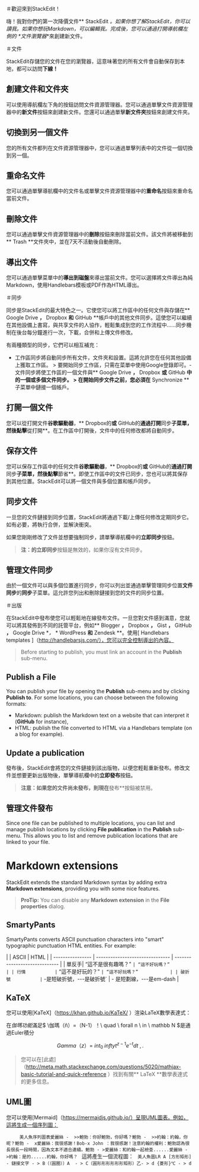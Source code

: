 ＃歡迎來到StackEdit！

嗨！我對你們的第一次降價文件** StackEdit **。如果你想了解StackEdit，你可以讀我。如果你想玩Markdown，可以編輯我。完成後，您可以通過打開導航欄左側的*                                                                                                                                                   *文件瀏覽器**來創建新文件。


＃文件

StackEdit存儲您的文件在您的瀏覽器，這意味著您的所有文件會自動保存到本地，都可以訪問**下線！**

## 創建文件和文件夾

可以使用導航欄左下角的按鈕訪問文件資源管理器。您可以通過單擊文件資源管理器中的**新文件**按鈕來創建新文件。您還可以通過單擊**新文件夾**按鈕來創建文件夾。

## 切換到另一個文件

您的所有文件都列在文件資源管理器中，您可以通過單擊列表中的文件從一個切換到另一個。

## 重命名文件

您可以通過單擊導航欄中的文件名或單擊文件資源管理器中的**重命名**按鈕來重命名當前文件。

## 刪除文件

您可以通過單擊文件資源管理器中的**刪除**按鈕來刪除當前文件。該文件將被移動到** Trash **文件夾中，並在7天不活動後自動刪除。

## 導出文件

您可以通過單擊菜單中的**導出到磁盤**來導出當前文件。您可以選擇將文件導出為純Markdown，使用Handlebars模板或PDF作為HTML導出。


＃同步

同步是StackEdit的最大特色之一。它使您可以將工作區中的任何文件與存儲在** Google Drive **，** Dropbox **和** GitHub **帳戶中的其他文件同步。這使您可以繼續在其他設備上書寫，與共享文件的人協作，輕鬆集成到您的工作流程中......同步機制在後台每分鐘進行一次，下載，合併和上傳文件修改。

有兩種類型的同步，它們可以相互補充：

- 工作區同步將自動同步所有文件，文件夾和設置。這將允許您在任何其他設備上獲取工作區。	> 要開始同步工作區，只需在菜單中使用Google登錄即可。- 文件同步將使工作區的一個文件與** Google Drive **，** Dropbox **或** GitHub **中的一個或多個文件同步。	> 在開始同步文件之前，您必須在** Synchronize **子菜單中鏈接一個帳戶。





## 打開一個文件

您可以從打開文件**谷歌驅動器**，** Dropbox的**或** GitHub的**通過打開**同步**子菜單，然後點擊**從打開**。在工作區中打開後，文件中的任何修改都將自動同步。

## 保存文件

您可以保存工作區中的任何文件**谷歌驅動器**，** Dropbox的**或** GitHub的**通過打開**同步**子菜單，然後點擊**節省**。即使工作區中的文件已同步，您也可以將其保存到其他位置。StackEdit可以將一個文件與多個位置和帳戶同步。

## 同步文件

一旦您的文件鏈接到同步位置，StackEdit將通過下載/上傳任何修改定期同步它。如有必要，將執行合併，並解決衝突。

如果您剛剛修改了文件並想要強制同步，請單擊導航欄中的**立即同步**按鈕。

> **注：**的**立即同步**按鈕是無效的，如果你沒有文件同步。 

## 管理文件同步

由於一個文件可以與多個位置進行同步，你可以列出並通過單擊管理同步位置**文件同步**的**同步**子菜單。這允許您列出和刪除鏈接到您的文件的同步位置。


＃出版

在StackEdit中發布使您可以輕鬆地在線發布文件。一旦您對文件感到滿意，您就可以將其發佈到不同的託管平台，例如** Blogger **，** Dropbox **，** Gist **，** GitHub **，** Google Drive **，* * WordPress **和** Zendesk **。使用[ Handlebars templates ]（http://handlebarsjs.com/），您可以完全控制導出的內容。

> Before starting to publish, you must link an account in the **Publish** sub-menu.

## Publish a File

You can publish your file by opening the **Publish** sub-menu and by clicking **Publish to**. For some locations, you can choose between the following formats:

- Markdown: publish the Markdown text on a website that can interpret it (**GitHub** for instance),
- HTML: publish the file converted to HTML via a Handlebars template (on a blog for example).

## Update a publication

發布後，StackEdit會將您的文件鏈接到該出版物，以便您輕鬆重新發布。修改文件並想要更新出版物後，單擊導航欄中的**立即發布**按鈕。

> **注意：**如果您的文件尚未發布，則**現在**發布**按鈕被禁用。 

## 管理文件發布

Since one file can be published to multiple locations, you can list and manage publish locations by clicking **File publication** in the **Publish** sub-menu. This allows you to list and remove publication locations that are linked to your file.


# Markdown extensions

StackEdit extends the standard Markdown syntax by adding extra **Markdown extensions**, providing you with some nice features.

> **ProTip:** You can disable any **Markdown extension** in the **File properties** dialog.


## SmartyPants

SmartyPants converts ASCII punctuation characters into "smart" typographic punctuation HTML entities. For example:

| | ASCII                           | HTML                          | | ---------------- | ------------------------------- | ----------------------------- | | 單反手| “這不是很有趣嗎？” ` | “這不好玩嗎？”            | | 行情           | ` “這不是好玩的？” ` | “這不好玩嗎？”            | | 破折號           | ` -是短破折號，---是破折號` | - 是短劃線，---是em-dash |                

            
            



## KaTeX

您可以使用[KaTeX]（https://khan.github.io/KaTeX/ ）渲染LaTeX數學表達式：

在*伽瑪功能*滿足$ \伽瑪（ñ）=（N-1）！\ quad \ forall n \ in \ mathbb N $是通過Euler積分

$$  \ Gamma（z）= \ int _0 ^ \ infty t ^ { z-1 } e ^ { -t } dt \ ,. $$



> 您可以在[此處]（http://meta.math.stackexchange.com/questions/5020/mathjax-basic-tutorial-and-quick-reference ）找到有關** LaTeX **數學表達式的更多信息。


## UML圖

您可以使用[Mermaid]（https://mermaidjs.github.io/）呈現UML圖表。例如，這將生成一個序列圖：

`     ` `美人魚序列圖表愛麗絲 -  >>鮑勃：你好鮑勃，你好嗎？鮑勃 -  >>約翰：約翰，你呢？鮑勃 -  x愛麗絲：我很感謝！Bob-x John ：我很感謝！注意約翰的權利：鮑勃認為很長很長一段時間，因為文本不適合連續。鮑勃 - >愛麗絲：和約翰一起檢查......愛麗絲 - >約翰：是的......約翰，你好嗎？` ` `這將產生一個流程圖：` ` `美人魚圖LR A [方形矩形]  - 鏈接文字 - > B（（圓圈））A  - > C（圓形形形形形形矩形）乙- > d {菱形}℃ - > d ` ` `                      





      














<!--stackedit_data:
eyJoaXN0b3J5IjpbMTI5NjY5Mjc0Nl19
-->